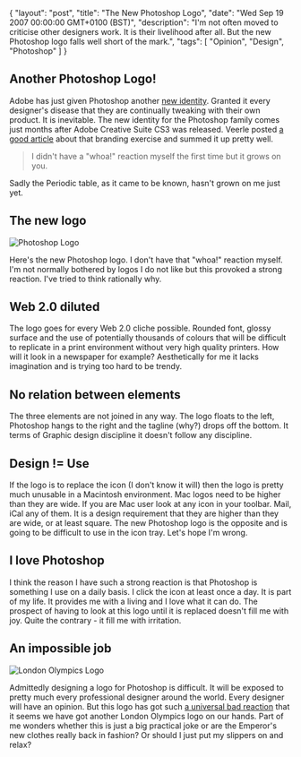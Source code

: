 {
  "layout": "post",
  "title": "The New Photoshop Logo",
  "date": "Wed Sep 19 2007 00:00:00 GMT+0100 (BST)",
  "description": "I'm not often moved to criticise other designers work. It is their livelihood after all. But the new Photoshop logo falls well short of the mark.",
  "tags": [
    "Opinion",
    "Design",
    "Photoshop"
  ]
}

## Another Photoshop Logo!

Adobe has just given Photoshop another [new identity][1]. Granted it every designer's disease that they are continually tweaking with their own product. It is inevitable. The new identity for the Photoshop family comes just months after Adobe Creative Suite CS3 was released. Veerle posted [a good article][2] about that branding exercise and summed it up pretty well.

> I didn't have a "whoa!" reaction myself the first time but it grows on you.

Sadly the Periodic table, as it came to be known, hasn't grown on me just yet.

## The new logo

![Photoshop Logo][3] 

Here's the new Photoshop logo. I don't have that "whoa!" reaction myself. I'm not normally bothered by logos I do not like but this provoked a strong reaction. I've tried to think rationally why.

## Web 2.0 diluted

The logo goes for every Web 2.0 cliche possible. Rounded font, glossy surface and the use of potentially thousands of colours that will be difficult to replicate in a print environment without very high quality printers. How will it look in a newspaper for example? Aesthetically for me it lacks imagination and is trying too hard to be trendy.

## No relation between elements

The three elements are not joined in any way. The logo floats to the left, Photoshop hangs to the right and the tagline (why?) drops off the bottom. It terms of Graphic design discipline it doesn't follow any discipline.

## Design != Use

If the logo is to replace the icon (I don't know it will) then the logo is pretty much unusable in a Macintosh environment. Mac logos need to be higher than they are wide. If you are Mac user look at any icon in your toolbar. Mail, iCal any of them. It is a design requirement that they are higher than they are wide, or at least square. The new Photoshop logo is the opposite and is going to be difficult to use in the icon tray. Let's hope I'm wrong. 

## I love Photoshop

I think the reason I have such a strong reaction is that Photoshop is something I use on a daily basis. I click the icon at least once a day. It is part of my life. It provides me with a living and I love what it can do. The prospect of having to look at this logo until it is replaced doesn't fill me with joy. Quite the contrary - it fill me with irritation. 

## An impossible job

![London Olympics Logo][4] 

Admittedly designing a logo for Photoshop is difficult. It will be exposed to pretty much every professional designer around the world. Every designer will have an opinion. But this logo has got such [a universal bad reaction][5] that it seems we have got another London Olympics logo on our hands. Part of me wonders whether this is just a big practical joke or are the Emperor's new clothes really back in fashion? Or should I just put my slippers on and relax?

 [1]: http://www.adobe.com/products/photoshop/index.html
 [2]: http://veerle.duoh.com/blog/comments/the_new_adobe_icons_and_branding/
 [3]: http://shapeshed.com/images/articles/ps_logo_228x52.gif 
 [4]: http://shapeshed.com/images/articles/london_2012.gif 
 [5]: http://blogs.adobe.com/jnack/2007/09/photoshop_gets.html
